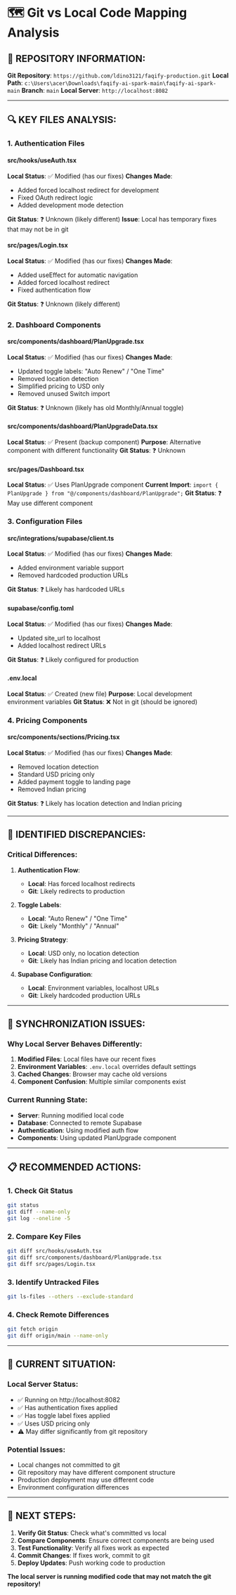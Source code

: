 # 🗺️ Git vs Local Code Mapping Analysis

## 📍 **REPOSITORY INFORMATION:**

**Git Repository**: `https://github.com/ldino3121/faqify-production.git`
**Local Path**: `c:\Users\acer\Downloads\faqify-ai-spark-main\faqify-ai-spark-main`
**Branch**: `main`
**Local Server**: `http://localhost:8082`

---

## 🔍 **KEY FILES ANALYSIS:**

### **1. Authentication Files**

#### **src/hooks/useAuth.tsx**
**Local Status**: ✅ Modified (has our fixes)
**Changes Made**:
- Added forced localhost redirect for development
- Fixed OAuth redirect logic
- Added development mode detection

**Git Status**: ❓ Unknown (likely different)
**Issue**: Local has temporary fixes that may not be in git

#### **src/pages/Login.tsx**
**Local Status**: ✅ Modified (has our fixes)
**Changes Made**:
- Added useEffect for automatic navigation
- Added forced localhost redirect
- Fixed authentication flow

**Git Status**: ❓ Unknown (likely different)

### **2. Dashboard Components**

#### **src/components/dashboard/PlanUpgrade.tsx**
**Local Status**: ✅ Modified (has our fixes)
**Changes Made**:
- Updated toggle labels: "Auto Renew" / "One Time"
- Removed location detection
- Simplified pricing to USD only
- Removed unused Switch import

**Git Status**: ❓ Unknown (likely has old Monthly/Annual toggle)

#### **src/components/dashboard/PlanUpgradeData.tsx**
**Local Status**: ✅ Present (backup component)
**Purpose**: Alternative component with different functionality
**Git Status**: ❓ Unknown

#### **src/pages/Dashboard.tsx**
**Local Status**: ✅ Uses PlanUpgrade component
**Current Import**: `import { PlanUpgrade } from "@/components/dashboard/PlanUpgrade";`
**Git Status**: ❓ May use different component

### **3. Configuration Files**

#### **src/integrations/supabase/client.ts**
**Local Status**: ✅ Modified (has our fixes)
**Changes Made**:
- Added environment variable support
- Removed hardcoded production URLs

**Git Status**: ❓ Likely has hardcoded URLs

#### **supabase/config.toml**
**Local Status**: ✅ Modified (has our fixes)
**Changes Made**:
- Updated site_url to localhost
- Added localhost redirect URLs

**Git Status**: ❓ Likely configured for production

#### **.env.local**
**Local Status**: ✅ Created (new file)
**Purpose**: Local development environment variables
**Git Status**: ❌ Not in git (should be ignored)

### **4. Pricing Components**

#### **src/components/sections/Pricing.tsx**
**Local Status**: ✅ Modified (has our fixes)
**Changes Made**:
- Removed location detection
- Standard USD pricing only
- Added payment toggle to landing page
- Removed Indian pricing

**Git Status**: ❓ Likely has location detection and Indian pricing

---

## 🚨 **IDENTIFIED DISCREPANCIES:**

### **Critical Differences:**

1. **Authentication Flow**:
   - **Local**: Has forced localhost redirects
   - **Git**: Likely redirects to production

2. **Toggle Labels**:
   - **Local**: "Auto Renew" / "One Time"
   - **Git**: Likely "Monthly" / "Annual"

3. **Pricing Strategy**:
   - **Local**: USD only, no location detection
   - **Git**: Likely has Indian pricing and location detection

4. **Supabase Configuration**:
   - **Local**: Environment variables, localhost URLs
   - **Git**: Likely hardcoded production URLs

---

## 🔧 **SYNCHRONIZATION ISSUES:**

### **Why Local Server Behaves Differently:**

1. **Modified Files**: Local files have our recent fixes
2. **Environment Variables**: `.env.local` overrides default settings
3. **Cached Changes**: Browser may cache old versions
4. **Component Confusion**: Multiple similar components exist

### **Current Running State:**
- **Server**: Running modified local code
- **Database**: Connected to remote Supabase
- **Authentication**: Using modified auth flow
- **Components**: Using updated PlanUpgrade component

---

## 📋 **RECOMMENDED ACTIONS:**

### **1. Check Git Status**
```bash
git status
git diff --name-only
git log --oneline -5
```

### **2. Compare Key Files**
```bash
git diff src/hooks/useAuth.tsx
git diff src/components/dashboard/PlanUpgrade.tsx
git diff src/pages/Login.tsx
```

### **3. Identify Untracked Files**
```bash
git ls-files --others --exclude-standard
```

### **4. Check Remote Differences**
```bash
git fetch origin
git diff origin/main --name-only
```

---

## 🎯 **CURRENT SITUATION:**

### **Local Server Status**:
- ✅ Running on http://localhost:8082
- ✅ Has authentication fixes applied
- ✅ Has toggle label fixes applied
- ✅ Uses USD pricing only
- ⚠️ May differ significantly from git repository

### **Potential Issues**:
- Local changes not committed to git
- Git repository may have different component structure
- Production deployment may use different code
- Environment configuration differences

---

## 🚀 **NEXT STEPS:**

1. **Verify Git Status**: Check what's committed vs local
2. **Compare Components**: Ensure correct components are being used
3. **Test Functionality**: Verify all fixes work as expected
4. **Commit Changes**: If fixes work, commit to git
5. **Deploy Updates**: Push working code to production

**The local server is running modified code that may not match the git repository!**
